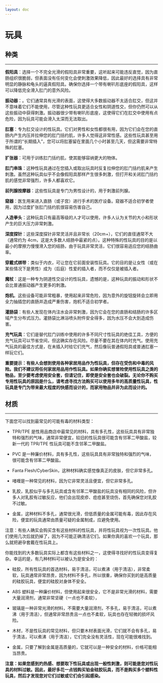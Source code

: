 ```yaml
---
layout: doc
---
```

# 玩具

## 种类[​](#种类 "种类的直接链接")

* * *

**假阳具**：选择一个不完全光滑的假阳具非常重要，这听起来可能违反直觉，因为直肠组织很脆弱，但表面没有任何变化会使刺激效果降低，因此最好的选择具有非常明显的静脉和龟头的逼真假阳具。确保你选择一个带有喇叭形底座的假阳具，这样可以降低完全滑入肛门的意外风险。

**振动器**：。它们通常具有光滑的表面，这使得大多数振动器不太适合肛交，但这并不意味着它们不能使用，尽管这种性玩具更适合女性和阴道性交，但你仍然可以从这些振动中获得刺激。振动器很少带有喇叭形底座，这使得它们在肛交中使用有点危险，因为玩具可能会滑入太深而无法取出。

**肛塞**：专为肛交设计的性玩具。它们对男性和女性都很有用，因为它们会在您的直肠内产生内压并拉伸您的肛门括约肌，许多人觉得这非常性感。这些性玩具甚至用于所谓的“长期插入”，您可以将肛塞留在里面几个小时甚至几天，但这需要非常特殊的肛塞。

**扩张器**：可用于训练肛门括约肌，使其能够容纳更大的物体。

**肛门串珠**：这种性玩具通过在您插入或取出玩具时反复拉伸您的肛门括约肌来产生刺激。虽然这种玩具似乎不会像假阳具那样产生很多刺激，但打开和关闭肛门括约肌的感觉非常强烈，许多人都喜欢它。

**前列腺按摩器**：这些性玩具是专门为男性设计的，用于刺激前列腺。

**窥器**：医生用来进入直肠（或子宫）进行手术的医疗设备。窥器不适合初学者使用，因为过度扩张肛门括约肌很容易伤害自己。

**人造拳头**：这种玩具只有最高等级的人才可以使用，许多人认为关节的大小和形状产生的巨大压力非常刺激。

**深度探针**：这些深度探针非常灵活并且非常长（20cm+），它们的直径通常不大（通常约为 4cm，这是大多数人结肠中最紧的点）。这种特殊的性玩具的目的是以最小的摩擦力慢慢滑入您的结肠，由于玩具非常灵活，它们很容易适应您的结肠曲率。

**穿戴式绑带**：类似于内衣，可让您在它前面安装性玩具。它的目的是让女性（或在某些情况下是男性）成为（后庭）性爱的插入者，而不仅仅是被插入者。

**魔杖**：这是一种专为阴道性交设计的性玩具，遗憾的是，这种玩具的振动和形状不会比普通振动器产生更多的刺激。

**炮机**。这些设备可能非常粗暴，使用起来非常危险，因为意外的旋钮旋转会立即用全力抽插您的直肠并造成严重伤害，炮机不适合初学者。

**灌肠袋**：有些人发现在体内注水会非常刺激，因为它会在您的直肠和结肠的许多区域产生分布式压力。灌肠袋比淋浴喷头附件安全得多，因为水压不会大到造成伤害。

**充气玩具**：它们是替代肛门训练中使用的许多不同尺寸性玩具的绝佳工具，方便的充气玩具可以节省空间，但这确实存在风险。尽量不要在其在体内时充气。使用充气玩具的最佳方式是，在未插入时给它们充气，然后像玩普通假阳具或普通肛塞一样玩它们。

**重要提示：有些人会想到使用各种家居用品作为性玩具，但存在受伤和中毒的风险。我们不建议将任何家居用品用作性玩具。如果你确实想冒险使用性玩具之类的物品，至少要考虑使用安全套，但请记住，即使是安全套也会破裂。无论你不购买专用性玩具的原因是什么，请考虑寻找方法购买可以使用多年的高质量性玩具，性玩具是专门为带来最大程度的快感而设计的，而家用物品并非为此而设计的。**

## 材质[​](#材质 "材质的直接链接")

* * *

下面您可以找到最常见的可能有毒的材料类型：

+   TPR/TPE 是性用品商店中最常见的材料，具有多孔性，这些玩具具有非常独特和强烈的气味，通常非常便宜，较旧的性玩具很可能含有邻苯二甲酸盐，较新一代的 TPR/TPE 性玩具可能不含邻苯二甲酸盐。
    
+   PVC 是一种廉价材料，具有多孔性，这些玩具具有非常独特和强烈的气味，很可能含有邻苯二甲酸盐。
    
+   Fanta Flesh/CyberSkin，这种材料确实感觉像真正的皮肤，但它非常多孔。
    
+   啫喱是一种常见的材料，因为它非常灵活且便宜，但它非常多孔。
    
+   乳胶，乳胶似乎与多孔玩具或含有邻苯二甲酸盐的玩具没有相同的风险，但许多人对乳胶有过敏反应，他们会出现皮疹、痘痘甚至烧伤，首先确保您对乳胶不过敏。
    
+   金属，这种材料不多孔，通常很光滑，但低质量的金属可能有毒，因此存在风险，便宜的玩具通常由质量可疑的金属制成，应避免使用。
    

注意：有些人确实会购买含有这些材料的性玩具，并将性玩具视为一次性玩具。他们使用几次后就扔掉了，因为不可能正确清洁它们。如果你真的喜欢一个玩具，那么就把避孕套戴在性玩具上。

你能找到的大多数玩具实际上都含有这些材料之一，这使得寻找好的性玩具变得复杂。幸运的是，有几种材料可以被认为是安全的：

+   硅胶，所有性玩具的首选材料，易于清洁，可以煮沸（用于清洁），非常柔软，玩具通常非常昂贵，因为材料不多孔，所以很重，确保你买到的是高质量的硅胶玩具，便宜的硅胶对身体不安全。
    
+   ABS 塑料是一种廉价材料，但使用起来很安全，它不是非常光滑的材料，需要大量润滑剂，通常非常坚硬（一点也不柔软），
    
+   玻璃是一种非常光滑的材料，不需要大量润滑剂，不多孔，易于清洁，可以煮沸（用于清洁），但通常非常昂贵且一点也不柔软，玩具也存在轻微的损坏风险。
    
+   木材，不是性玩具的常见材料，但只要木材表面光滑，它们就不会有多孔，易于清洁，可以煮沸（用于清洁），它们完全没有灵活性，现在可能很难找到。
    
+   金属，只要了解到金属是高质量的，它就可以是一种安全的材料，价格可能相当昂贵。
    

**注意：如果您感到灼热感、想要取下性玩具或出现一般性刺激，则可能是您对性玩具的材料过敏。因此，最好多花一点钱购买铂金硅胶玩具，而不是购买多个塑料性玩具，然后才发现您对它们过敏或它们会引起感染。**